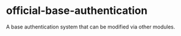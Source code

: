# official-base-authentication
A base authentication system that can be modified via other modules.
